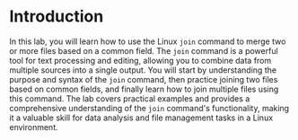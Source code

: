 # Introduction

In this lab, you will learn how to use the Linux `join` command to merge two or more files based on a common field. The `join` command is a powerful tool for text processing and editing, allowing you to combine data from multiple sources into a single output. You will start by understanding the purpose and syntax of the `join` command, then practice joining two files based on common fields, and finally learn how to join multiple files using this command. The lab covers practical examples and provides a comprehensive understanding of the `join` command's functionality, making it a valuable skill for data analysis and file management tasks in a Linux environment.
